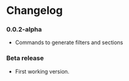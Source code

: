 # Changelog

### 0.0.2-alpha

- Commands to generate filters and sections

### Beta release

- First working version.

